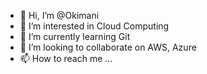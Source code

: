- 👋 Hi, I’m @Okimani
- 👀 I’m interested in Cloud Computing
- 🌱 I’m currently learning Git
- 💞️ I’m looking to collaborate on AWS, Azure
- 📫 How to reach me ...

<!---
Okimani/Okimani is a ✨ special ✨ repository because its `README.md` (this file) appears on your GitHub profile.
You can click the Preview link to take a look at your changes.
--->
